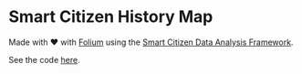 # Smart Citizen History Map

Made with :heart: with [Folium](https://github.com/python-visualization/folium/) using the [Smart Citizen Data Analysis Framework](https://github.com/fablabbcn/smartcitizen-iscape-data).

See the code [here](https://github.com/fablabbcn/smartcitizen-iscape-data/blob/master/notebooks/example_geo_data.ipynb).



